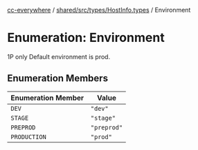 [cc-everywhere](../../../../../index.md) / [shared/src/types/HostInfo.types](../index.md) / Environment

# Enumeration: Environment

1P only
Default environment is prod.

## Enumeration Members

| Enumeration Member | Value |
| ------ | ------ |
| `DEV` | `"dev"` |
| `STAGE` | `"stage"` |
| `PREPROD` | `"preprod"` |
| `PRODUCTION` | `"prod"` |
